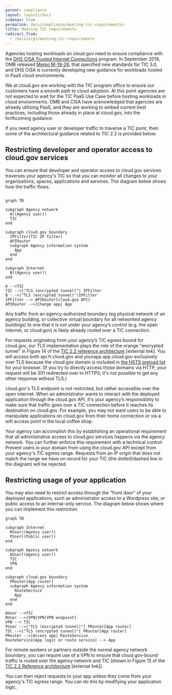```yaml
---
parent: compliance
layout: layouts/docs
sidenav: true
permalink: docs/compliance/meeting-tic-requirements/
title: Meeting TIC requirements
redirect_from:
  - /docs/orgs/meeting-tic-requirements
---
```


Agencies hosting workloads on cloud.gov need to ensure compliance
with the [DHS CISA Trusted Internet
Connections](https://www.cisa.gov/tic-guidance)
program.  In September 2019, OMB released [Memo
M-19-26](https://www.whitehouse.gov/wp-content/uploads/2019/09/M-19-26.pdf),
that specified new standards for TIC 3.0, and DHS CISA is currently
developing new guidance for workloads hosted in PaaS cloud environments.

We at cloud.gov are working with the TIC program office to ensure
our customers have a smooth path to cloud adoption. At this point
agencies are not expected to wait for the TIC PaaS Use Case before
hosting workloads in cloud environments.  OMB and CISA have
acknowledged that agencies are already utilizing PaaS, and they are
working to embed current best practices, including those already
in place at cloud.gov, into the forthcoming guidance.

If you need agency user or developer traffic to traverse a TIC
point, then some of the architectural guidance related to TIC 2.2
is provided below.

## Restricting developer and operator access to cloud.gov services

You can ensure that developer and operator access to cloud.gov
services traverses your agency's TIC so that you can monitor all
changes to your organizations, spaces, applications and services.
The diagram below shows how the traffic flows.
```mermaid

graph TB

subgraph Agency network
  A((Agency user))
  TIC
end

subgraph cloud.gov boundary
  IPFilter[TIC IP filter]
  APIRouter
  subgraph Agency information system
    App
  end
end

subgraph Internet
  B((Agency user))
end

A -->TIC
TIC -->|"TLS (encrypted tunnel)"| IPFilter
B -.->|"TLS (encrypted tunnel)"|IPFilter
IPFilter --> APIRouter[cloud.gov API]
APIRouter -->|Change app| App
```

Any traffic from an agency-authorized boundary (eg physical network of an agency building, or collective virtual boundary for all networked agency buildings) to one that it is not under your agency’s control (e.g. the open internet, or cloud.gov) is likely already routed over a TIC connection.

For requests originating from your agency’s TIC egress bound for cloud.gov, our TLS implementation plays the role of the orange "encrypted tunnel" in Figure 14 of the [TIC 2.2 reference architecture](https://www.cisa.gov/sites/default/files/publications/TIC_Ref_Arch_v2.2_2017.pdf) [external link]. You will access both api.fr.cloud.gov and yourapp.app.cloud.gov exclusively over TLS because the cloud.gov domain is included in [the HSTS preload list](https://hstspreload.org/) for your browser. (If you try to directly access those domains via HTTP, your request will be 301 redirected over to HTTPS; it's not possible to get any other response without TLS.)

cloud.gov's TLS endpoint is not restricted, but rather accessible over the open internet. When an administrator wants to interact with the deployed application through the cloud.gov API, it's your agency’s responsibility to make sure that traffic goes over a TIC connection before it reaches its destination on cloud.gov. For example, you may not want users to be able to manipulate applications on cloud.gov from their home connection or via a wifi access point in the local coffee shop.

Your agency can accomplish this by establishing an operational requirement that all administrative access to cloud.gov services happens via the agency network. You can further enforce this requirement with a technical control: Prevent users in your domain from using the cloud.gov API except from your agency's TIC egress range. Requests from an IP origin that does not match the range we have on record for your TIC (the dotted/dashed line in the diagram) will be rejected.

## Restricting usage of your application

You may also need to restrict access through the "front door" of your deployed applications, such as administrator access to a Wordpress site, or public access to an internal-only service. The diagram below shows where you can implement this restriction.

```mermaid
graph TB

subgraph Internet
  RUser((Agency user))
  PUser((Public user))
end

subgraph Agency network
  AUser((Agency user))
  TIC
  VPN
end

subgraph cloud.gov boundary
  PRouter[App router]
  subgraph Agency information system
    RouteService
    App
  end
end

AUser -->TIC
RUser -->|VPN|VPN[VPN endpoint]
VPN --> TIC
PUser -->|"TLS (encrypted tunnel)"| PRouter[App router]
TIC -->|"TLS (encrypted tunnel)"| PRouter[App router]
PRouter -->|Access app| RouteService
RouteService[App logic or route service] --> App
```

For remote workers or partners outside the normal agency network boundary, you can require use of a VPN to ensure that cloud.gov-bound traffic is routed over the agency network and TIC (shown in Figure 15 of the [TIC 2.2 Reference architecture](https://www.cisa.gov/sites/default/files/publications/TIC_Ref_Arch_v2.2_2017.pdf) [external link]).

You can then reject requests to your app unless they come from your agency's TIC egress range. You can do this by modifying your application logic.
